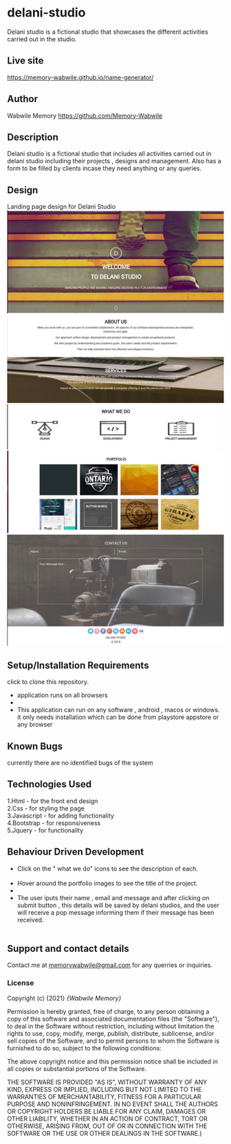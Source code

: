 # delani-studio
 Delani studio is a fictional studio that showcases the different activities carried out in the studio.

## Live site 
https://memory-wabwile.github.io/name-generator/

## Author 
Wabwile Memory
https://github.com/Memory-Wabwile

## Description
 Delani studio is a fictional studio that includes all activities carried out in delani studio including their projects , designs and management. Also has a form to be filled by clients incase they need anything or any queries.

## Design
Landing page design for Delani Studio
<img src="images/screen1.jpeg" alt="">
<img src="images/screen2.jpeg" alt="">
<img src="images/screen3.jpeg" alt="">
<img src="images/screen4.jpeg" alt="">
<img src="images/screen5.jpeg" alt=""><br>

## Setup/Installation Requirements
click to clone this repository.
* application runs on all browsers
* 
* This application can run on any software , android , macos or windows. it only needs installation which can be done from playstore appstore or any browser

## Known Bugs
currently there are no identified bugs of the system 

## Technologies Used
1.Html - for the front end design<br>
2.Css - for styling the page<br>
3.Javascript - for adding functionality<br>
4.Bootstrap - for responsiveness<br>
5.Jquery - for functionality<br>

## Behaviour Driven Development
<ul>
<li>Click on the " what we do" icons to see the description of each.</li><br>
<li>Hover around the portfolio images to see the title of the project.<li><br>
<li>The user iputs their name , email and message and after clicking on submit button , this details will be saved by delani studios, and the user will receive a pop message informing them if their message has been received.</li><br>
</ul>

## Support and contact details
Contact me at memorywabwile@gmail.com for any querries or inquiries.

### License
Copyright (c) {2021} *{Wabwile Memory}*

Permission is hereby granted, free of charge, to any person obtaining a copy
of this software and associated documentation files (the "Software"), to deal
in the Software without restriction, including without limitation the rights
to use, copy, modify, merge, publish, distribute, sublicense, and/or sell
copies of the Software, and to permit persons to whom the Software is
furnished to do so, subject to the following conditions:

The above copyright notice and this permission notice shall be included in all
copies or substantial portions of the Software.

THE SOFTWARE IS PROVIDED "AS IS", WITHOUT WARRANTY OF ANY KIND, EXPRESS OR
IMPLIED, INCLUDING BUT NOT LIMITED TO THE WARRANTIES OF MERCHANTABILITY,
FITNESS FOR A PARTICULAR PURPOSE AND NONINFRINGEMENT. IN NO EVENT SHALL THE
AUTHORS OR COPYRIGHT HOLDERS BE LIABLE FOR ANY CLAIM, DAMAGES OR OTHER
LIABILITY, WHETHER IN AN ACTION OF CONTRACT, TORT OR OTHERWISE, ARISING FROM,
OUT OF OR IN CONNECTION WITH THE SOFTWARE OR THE USE OR OTHER DEALINGS IN THE
SOFTWARE.)

